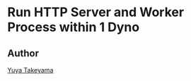 # Run HTTP Server and Worker Process within 1 Dyno

## Author

[Yuya Takeyama](https://twitter.com/yuya_takeyama)
